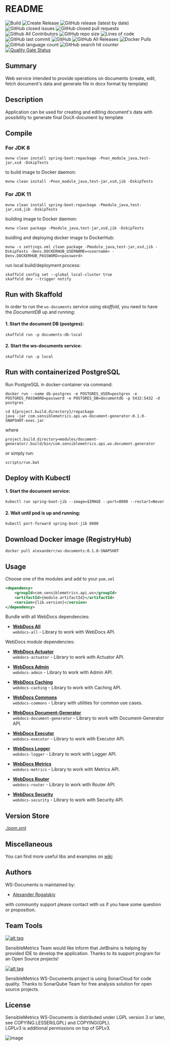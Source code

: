 # README

![Build](https://github.com/AlexRogalskiy/ws-documents/workflows/Build/badge.svg?branch=master&event=push)
![Create Release](https://github.com/AlexRogalskiy/ws-documents/workflows/Release-draft/badge.svg?branch=master)
![GitHub release (latest by date)](https://img.shields.io/github/v/release/AlexRogalskiy/ws-documents)
![GitHub closed issues](https://img.shields.io/github/issues-closed/AlexRogalskiy/ws-documents)
![GitHub closed pull requests](https://img.shields.io/github/issues-pr-closed/AlexRogalskiy/ws-documents)
![Github All Contributors](https://img.shields.io/github/all-contributors/AlexRogalskiy/ws-documents)
![GitHub repo size](https://img.shields.io/github/repo-size/AlexRogalskiy/ws-documents)
![Lines of code](https://img.shields.io/tokei/lines/github/AlexRogalskiy/ws-documents)
![GitHub last commit](https://img.shields.io/github/last-commit/AlexRogalskiy/ws-documents)
![GitHub](https://img.shields.io/github/license/AlexRogalskiy/ws-documents)
![GitHub All Releases](https://img.shields.io/github/downloads/AlexRogalskiy/ws-documents/total)
![Docker Pulls](https://img.shields.io/docker/pulls/alexanderr/ws-documents)
![GitHub language count](https://img.shields.io/github/languages/count/AlexRogalskiy/ws-documents)
![GitHub search hit counter](https://img.shields.io/github/search/AlexRogalskiy/ws-documents/goto)
[![Quality Gate Status](https://sonarcloud.io/api/project_badges/measure?project=AlexRogalskiy_ws-documents&metric=alert_status)](https://sonarcloud.io/dashboard?id=AlexRogalskiy_ws-documents)

## Summary

Web service intended to provide operations on documents \(create, edit, fetch document's data and generate file in docx format by template\)

## Description

Application can be used for creating and editing document's data with possibility to generate final DocX-document by template

## Compile

### For JDK 8

```text
mvnw clean install spring-boot:repackage -Pnon_module_java,test-jar,xsd -DskipTests
```

to build image to Docker daemon:

```text
mvnw clean install -Pnon_module_java,test-jar,xsd,jib -DskipTests
```

### For JDK 11

```text
mvnw clean install spring-boot:repackage -Pmodule_java,test-jar,xsd,jib -DskipTests
```

building image to Docker daemon:

```text
mvnw clean package -Pmodule_java,test-jar,xsd,jib -DskipTests

```

buidling and deploying docker image to DockerHub:

```text
mvnw -s settings.xml clean package -Pmodule_java,test-jar,xsd,jib -DskipTests -Denv.DOCKERHUB_USERNAME=<username> -Denv.DOCKERHUB_PASSWORD=<password>
```

run local build/deployment process:

```text
skaffold config set --global local-cluster true
skaffold dev --trigger notify
```

## Run with Skaffold

In order to run the `ws-documents` service using _skaffold_, you need to have the _DocumentDB_ up and running:

#### 1. Start the document DB \(postgres\):

```text
skaffold run -p documents-db-local
```

#### 2. Start the ws-documents service:

```text
skaffold run -p local
```

## Run with containerized PostgreSQL

Run PostgreSQL in docker-container via command:

```text
docker run --name db-postgres -e POSTGRES_USER=postgres -e POSTGRES_PASSWORD=password -e POSTGRES_DB=documentdb -p 5432:5432 -d postgres
```

```text
cd ${project.build.directory}/repackage
java -jar com.sensiblemetrics.api.ws-document-generator-0.1.0-SNAPSHOT-exec.jar
```

where

```text
project.build.directory=modules/document-generator/.build/bin/com.sensiblemetrics.api.ws.document.generator
```

or simply run:

```text
scripts/run.bat
```

## Deploy with Kubectl

#### 1. Start the document service:

```text
kubectl run spring-boot-jib --image=$IMAGE --port=8080 --restart=Never
```

#### 2. Wait until pod is up and running:

```text
kubectl port-forward spring-boot-jib 8080
```

## Download Docker image \(RegistryHub\)

```text
docker pull alexanderr/ws-documents:0.1.0-SNAPSHOT
```

## Usage

Choose one of the modules and add to your `pom.xml`

```xml
<dependency>
    <groupId>com.sensiblemetrics.api.ws</groupId>
    <artifactId>{module.artifactId}</artifactId>
    <version>{lib.version}</version>
</dependency>
```

Bundle with all WebDocs dependencies:

- [**WebDocs All**](https://github.com/AlexRogalskiy/ws-documents/tree/master/modules/all)  
  `webdocs-all` - Library to work with WebDocs API.

WebDocs module dependencies:

- [**WebDocs Actuator**](https://github.com/AlexRogalskiy/ws-documents/tree/master/modules/actuator)  
  `webdocs-actuator` - Library to work with Actuator API.

- [**WebDocs Admin**](https://github.com/AlexRogalskiy/ws-documents/tree/master/modules/admin)  
  `webdocs-admin` - Library to work with Admin API.

- [**WebDocs Caching**](https://github.com/AlexRogalskiy/ws-documents/tree/master/modules/caching)  
  `webdocs-caching` - Library to work with Caching API.

- [**WebDocs Commons**](https://github.com/AlexRogalskiy/ws-documents/tree/master/modules/commons)  
  `webdocs-commons` - Library with utilities for common use cases.

- [**WebDocs Document-Generator**](https://github.com/AlexRogalskiy/ws-documents/tree/master/modules/document-generator)  
  `webdocs-document-generator` - Library to work with Document-Generator API.

- [**WebDocs Executor**](https://github.com/AlexRogalskiy/ws-documents/tree/master/modules/executor)  
  `webdocs-executor` - Library to work with Executor API.

- [**WebDocs Logger**](https://github.com/AlexRogalskiy/ws-documents/tree/master/modules/logger)  
  `webdocs-logger` - Library to work with Logger API.

- [**WebDocs Metrics**](https://github.com/AlexRogalskiy/ws-documents/tree/master/modules/metrics)  
  `webdocs-metrics` - Library to work with Metrics API.

- [**WebDocs Router**](https://github.com/AlexRogalskiy/ws-documents/tree/master/modules/router)  
  `webdocs-router` - Library to work with Router API.

- [**WebDocs Security**](https://github.com/AlexRogalskiy/ws-documents/tree/master/modules/security)  
  `webdocs-security` - Library to work with Security API.

## Version Store

[./pom.xml](https://github.com/AlexRogalskiy/ws-documents/blob/master/pom.xml)

## Miscellaneous

  You can find more useful libs and examples on [wiki](https://github.com/AlexRogalskiy/ws-documents/wiki)

## Authors

WS-Documents is maintained by:
* [Alexander Rogalskiy](https://github.com/AlexRogalskiy) 

with community support please contact with us if you have some question or proposition.

## Team Tools

[![alt tag](http://pylonsproject.org/img/logo-jetbrains.png)](https://www.jetbrains.com/) 

SensibleMetrics Team would like inform that JetBrains is helping by provided IDE to develop the application. Thanks to its support program for an Open Source projects!

[![alt tag](https://sonarcloud.io/images/project_badges/sonarcloud-white.svg)](https://sonarcloud.io/dashboard?id=org.schemaspy%3Aschemaspy)

SensibleMetrics WS-Documents project is using SonarCloud for code quality. 
Thanks to SonarQube Team for free analysis solution for open source projects.

## License

SensibleMetrics WS-Documents is distributed under LGPL version 3 or later, see COPYING.LESSER(LGPL) and COPYING(GPL).   
LGPLv3 is additional permissions on top of GPLv3.

![image](https://user-images.githubusercontent.com/19885116/48661948-6cf97e80-ea7a-11e8-97e7-b45332a13e49.png)
